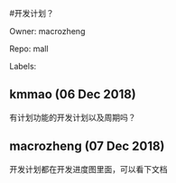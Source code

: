#开发计划？

Owner: macrozheng

Repo: mall

Labels: 

## kmmao (06 Dec 2018)

有计划功能的开发计划以及周期吗？

## macrozheng (07 Dec 2018)

开发计划都在开发进度图里面，可以看下文档

